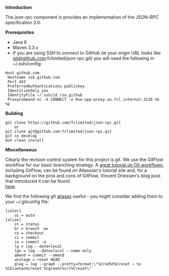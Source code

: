 **Introduction**

The _json-rpc_ component is provides an implementation of the JSON-RPC specification 2.0.



**Prerequisites**

- Java 8
- Maven 3.3.x
- If you are using SSH to connect to GitHub (ie your origin URL looks like git@github.com:fclimited/json-rpc.git) 
you will need the following in ~/.ssh/config:
```
Host github.com
 Hostname ssh.github.com
 Port 443
 PreferredAuthentications publickey
 IdentitiesOnly yes
 IdentityFile ~/.ssh/id_rsa_github
 ProxyCommand nc -X CONNECT -x bne-app-proxy.au.fcl.internal:3128 %h %p
```

**Building**

```
git clone https://github.com/fclimited/json-rpc.git
    or
git clone git@github.com:fclimited/json-rpc.git
git co develop
mvn clean install
```


**Miscellaneous**

Clearly the revision control system for this project is git.
We use the GitFlow workflow for our basic branching strategy.
A <a href="https://www.atlassian.com/git/tutorials/comparing-workflows/gitflow-workflow/">
great tutorial on Git workflows</a>, including GitFlow, can be found on Atlassian's tutorial site
and, for a background on the pros and cons of GitFlow, Vincent Driessen's blog post that introduced it can be found  
<a href="http://nvie.com/posts/a-successful-git-branching-model/">here</a>.

We find the following git <a href="https://git-scm.com/book/en/v2/Git-Basics-Git-Aliases">aliases</a> useful - you might 
consider adding them to your ~/.gitconfig file:
```
[color]
    ui = auto
[alias]
    st = status
    br = branch -av
    co = checkout
    ci = commit
    ca = commit -a
    lg = log --date=local
    lgn = log --date=local --name-only
    amend = commit --amend
    unstage = reset HEAD
    glog = log --graph --pretty=format:\"%Cred%h%Creset — %s %Cblue%an%Creset %Cgreen(%cr)%Creset\"
```
